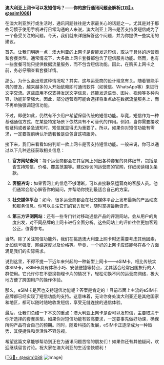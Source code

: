 **澳大利亚上网卡可以发短信吗？——你的旅行通讯问题全解析[[TG💪+ @esim1088](https://t.me/s/esim1088)]**

在澳大利亚旅行或生活时，通讯问题往往是大家最关心的话题之一。尤其是对于那些习惯于使用手机进行日常沟通的人来说，澳大利亚上网卡是否支持发短信成为了一个备受关注的问题。今天，我们就来详细解答这个问题，并为你提供一些实用的建议。

首先，让我们明确一点：澳大利亚的上网卡是否能发送短信，取决于具体的运营商和套餐类型。通常情况下，大多数上网卡套餐都包含了短信服务功能。然而，也有一些套餐可能只提供数据流量服务，而不包含短信功能。因此，在购买上网卡之前，务必仔细查看套餐详情。

那么，为什么会出现这种情况呢？其实，这与运营商的设计理念有关。随着智能手机的普及，越来越多的人开始依赖即时通讯软件（如微信、WhatsApp等）来进行文字交流。这些应用不仅支持发送文字信息，还能发送语音、图片、视频等多种内容，功能非常强大。因此，部分运营商可能会选择将重点放在数据流量服务上，而不再单独强调短信功能。

不过，即便如此，仍然有不少用户希望保留传统的短信功能。毕竟，短信作为一种基础通信方式，在某些特定场景下依然具有不可替代的作用。例如，当你需要接收验证码或者紧急通知时，短信就显得尤为重要了。所以，如果你对短信功能有需求，一定要提前确认所选套餐是否包含这项服务。

接下来，我们来看看如何判断一款上网卡是否支持短信功能。一般来说，你可以通过以下几种途径获取相关信息：

1. **官方网站查询**：每个运营商都会在其官网上列出各种套餐的具体细节，包括是否支持短信、价格、覆盖范围等。建议你访问运营商的官网，仔细阅读相关条款。
   
2. **客服咨询**：如果官网上的信息不够清晰，可以直接联系运营商的客服人员。他们通常会耐心解答你的疑问，并帮助你找到最适合自己的方案。

3. **社交媒体平台**：如今，很多运营商都会在社交媒体平台上发布最新的产品动态和服务信息。你可以关注它们的官方账号，随时掌握最新资讯。

4. **第三方评测网站**：还有一些专门针对移动通信产品的评测网站，会从用户的角度出发，对不同品牌的上网卡进行全面分析。这些网站上的评价往往更加客观公正，值得参考。

当然，除了关注短信功能外，我们在挑选澳大利亚上网卡时还需要考虑其他因素，比如信号强度、网络速度以及价格等。毕竟，一个好的上网卡应该能够在各个方面满足我们的实际需求。

说到这里，不得不提一下近年来兴起的一种新型上网卡——eSIM卡。相比传统实体SIM卡，eSIM卡具有体积小巧、安装便捷等特点，尤其适合经常出国旅行的人群使用。它允许你在不更换物理卡片的情况下，轻松切换不同的运营商网络，极大地方便了跨国用户的操作体验。

那么，eSIM卡是否也支持短信功能呢？答案是肯定的！目前市面上主流的eSIM卡品牌都已经实现了短信功能的支持。这意味着，无论你身处澳大利亚还是其他国家和地区，都可以随时随地收发短信，享受无缝连接的通信体验。

最后，让我们总结一下本文的重点：澳大利亚上网卡是否可以发短信，主要取决于你所选择的套餐类型。如果你对短信功能有较高要求，一定要事先做好功课，确保所购产品符合自己的预期。同时，随着科技的发展，eSIM卡正逐渐成为一种趋势，其便捷性和灵活性不容忽视。

希望这篇文章能够帮助到正在为通讯问题苦恼的朋友们！如果你还有其他疑问，欢迎继续留言讨论。祝大家在澳大利亚的生活愉快顺利！

[[TG💪+ @esim1088](https://t.me/s/esim1088) ![Image](https://i.postimg.cc/4NQfJmqS/Snipaste-2025-05-13-00-14-12.png)]